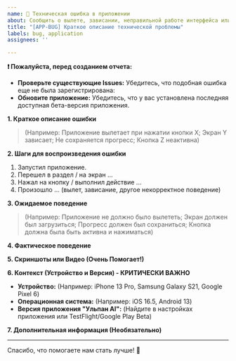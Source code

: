 ```yaml
---
name: 📱 Техническая ошибка в приложении
about: Сообщить о вылете, зависании, неправильной работе интерфейса или другой технической проблеме.
title: "[APP-BUG] Краткое описание технической проблемы"
labels: bug, application
assignees: ''

---
```


**❗️ Пожалуйста, перед созданием отчета:**
*   **Проверьте существующие Issues:** Убедитесь, что подобная ошибка еще не была зарегистрирована:
*   **Обновите приложение:** Убедитесь, что у вас установлена последняя доступная бета-версия приложения.

**1. Краткое описание ошибки**
<!-- Опишите техническую проблему одним-двумя предложениями. Что сломалось? -->
> (Например: Приложение вылетает при нажатии кнопки X; Экран Y зависает; Не сохраняется прогресс; Кнопка Z неактивна)

**2. Шаги для воспроизведения ошибки**
<!-- Пожалуйста, опишите максимально подробно, шаг за шагом, как нам воспроизвести эту техническую ошибку. -->
1.  Запустил приложение.
2.  Перешел в раздел / на экран ...
3.  Нажал на кнопку / выполнил действие ...
4.  Произошло ... (вылет, зависание, другое некорректное поведение)

**3. Ожидаемое поведение**
<!-- Что должно было произойти с точки зрения работы приложения? -->
> (Например: Приложение не должно было вылететь; Экран должен был загрузиться; Прогресс должен был сохраниться; Кнопка должна была быть активна и нажиматься)

**4. Фактическое поведение**
<!-- Что произошло на самом деле? -->
>

**5. Скриншоты или Видео (Очень Помогает!)**
<!-- Если возможно, приложите скриншот(ы) или короткое видео, демонстрирующее техническую ошибку. -->

**6. Контекст (Устройство и Версия) - КРИТИЧЕСКИ ВАЖНО**
*   **Устройство:** (Например: iPhone 13 Pro, Samsung Galaxy S21, Google Pixel 6)
*   **Операционная система:** (Например: iOS 16.5, Android 13)
*   **Версия приложения "Ульпан AI":** (Найдите в настройках приложения или TestFlight/Google Play Beta)

**7. Дополнительная информация (Необязательно)**
<!-- Есть ли еще что-то, что может помочь нам понять проблему? (Например: Ошибка возникает только при плохом интернете; Проблема появилась после обновления; В системных логах видно...) -->
>

---
Спасибо, что помогаете нам стать лучше! 🙏
